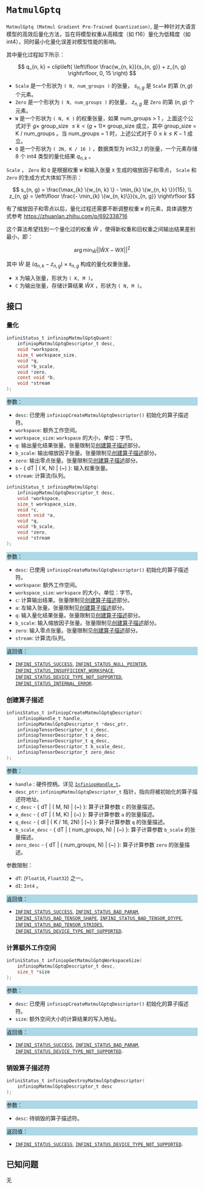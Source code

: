 
# `MatmulGptq`

`MatmulGptq (Matmul Gradient Pre-Trained Quantization)`, 是一种针对大语言模型的高效后量化方法，旨在将模型权重从高精度（如 f16）量化为低精度（如 int4），同时最小化量化误差对模型性能的影响。

其中量化过程如下所示：

  $$
  q_{n, k} = clip\left( \left\lfloor \frac{w_{n, k}}{s_{n, g}} + z_{n, g} \right\rfloor, 0, 15 \right)
  $$

- `Scale` 是一个形状为 `( N, num_groups )` 的张量， $s_{n, g}$ 是 `Scale` 的第 $(n, g)$ 个元素。 
- `Zero` 是一个形状为 `( N, num_groups )` 的张量， $z_{n, g}$ 是 `Zero` 的第 $(n, g)$ 个元素。
- `W` 是一个形状为 `( N, K )` 的权重张量，如果 num_groups > 1 ，上面这个公式对于 $g \times$ group_size $\leq k < (g + 1) \times$ group_size 成立，其中 group_size = K / num_groups 。当 num_groups = 1 时，上述公式对于 $0 \leq k \leq K - 1$ 成立。
- `Q` 是一个形状为 `( 2N, K / 16 )` ，数据类型为 int32_t 的张量，一个元素存储 8 个 int4 类型的量化结果 $q_{n, k}$ 。


`Scale` ， `Zero` 和 `Q` 是根据权重 `W` 和输入张量 `X` 生成的缩放因子和零点， `Scale` 和 `Zero` 的生成方式大体如下所示：         

  $$
  s_{n, g} = \frac{\max_{k} \{w_{n, k} \} - \min_{k} \{w_{n, k} \}}{15}, \\
  z_{n, g} = \left\lfloor \frac{- \min_{k} \{w_{n, k}\}}{s_{n, g}}  \right\rfloor
  $$

有了缩放因子和零点以后，量化过程还需要不断调整权重 `W` 的元素，具体调整方式参考 https://zhuanlan.zhihu.com/p/692338716

这个算法希望找到一个量化过的权重 $\hat{W}$ ，使得新权重和旧权重之间输出结果差别最小，即：

  $$
  \arg \min_{\hat{W}} || \hat{W}X - WX||^2
  $$

其中 $\hat{W}$ 是 $(q_{n,k} - z_{n,g}) \times s_{n,g}$ 构成的量化权重张量。

- `X` 为输入张量，形状为 `( K, M )`。
- `C` 为输出张量，存储计算结果 $\hat{W}X$ ，形状为 `( N, M )`。

## 接口

### 量化

```c
infiniStatus_t infiniopMatmulGptqQuant(
    infiniopMatmulGptqDescriptor_t desc,
    void *workspace,
    size_t workspace_size,
    void *q,
    void *b_scale,
    void *zero,
    const void *b,
    void *stream
);
```

<div style="background-color: lightblue; padding: 1px;"> 参数： </div>

- `desc`:
  已使用 `infiniopCreateMatmulGptqDescriptor()` 初始化的算子描述符。
- `workspace`:
  额外工作空间。
- `workspace_size`:
  `workspace` 的大小，单位：字节。
- `q`:
  输出量化结果张量。张量限制见[创建算子描述](#创建算子描述)部分。
- `b_scale`:
  输出缩放因子张量。张量限制见[创建算子描述](#创建算子描述)部分。
- `zero`:
  输出零点张量。张量限制见[创建算子描述](#创建算子描述)部分。
- `b` - { dT | ( K, N) | (~) }:
  输入权重张量。
- `stream`:
  计算流/队列。

```c
infiniStatus_t infiniopMatmulGptq(
    infiniopMatmulGptqDescriptor_t desc,
    void *workspace,
    size_t workspace_size,
    void *c,
    const void *a,
    void *q,
    void *b_scale,
    void *zero,
    void *stream
);
```

<div style="background-color: lightblue; padding: 1px;"> 参数： </div>

- `desc`:
  已使用 `infiniopCreateMatmulGptqDescriptor()` 初始化的算子描述符。
- `workspace`:
  额外工作空间。
- `workspace_size`:
  `workspace` 的大小，单位：字节。
- `c`:
  计算输出结果。张量限制见[创建算子描述](#创建算子描述)部分。
- `a`:
  左输入张量。张量限制见[创建算子描述](#创建算子描述)部分。
- `q`:
  输入量化结果张量。张量限制见[创建算子描述](#创建算子描述)部分。
- `b_scale`:
  输入缩放因子张量。张量限制见[创建算子描述](#创建算子描述)部分。
- `zero`:
  输入零点张量。张量限制见[创建算子描述](#创建算子描述)部分。
- `stream`:
  计算流/队列。

<div style="background-color: lightblue; padding: 1px;">  返回值：</div>

- [`INFINI_STATUS_SUCCESS`], [`INFINI_STATUS_NULL_POINTER`], [`INFINI_STATUS_INSUFFICIENT_WORKSPACE`], [`INFINI_STATUS_DEVICE_TYPE_NOT_SUPPORTED`], [`INFINI_STATUS_INTERNAL_ERROR`].

### 创建算子描述

```c
infiniStatus_t infiniopCreateMatmulGptqDescriptor(
    infiniopHandle_t handle,
    infiniopMatmulGptqDescriptor_t *desc_ptr,
    infiniopTensorDescriptor_t c_desc,
    infiniopTensorDescriptor_t a_desc,
    infiniopTensorDescriptor_t q_desc,
    infiniopTensorDescriptor_t b_scale_desc,
    infiniopTensorDescriptor_t zero_desc
);
```

<div style="background-color: lightblue; padding: 1px;"> 参数：</div>

- `handle`
 : 硬件控柄。详见 [`InfiniopHandle_t`]。
- `desc_ptr`:
  `infiniopMatmulGptqDescriptor_t` 指针，指向将被初始化的算子描述符地址。
- `c_desc` - { dT | ( M, N) | (~) }:
  算子计算参数 `c` 的张量描述。
- `a_desc` - { dT | ( M, K) | (~) }:
  算子计算参数 `a` 的张量描述。
- `q_desc` - { dI | ( K / 16, 2N) | (~) }:
  算子计算参数 `q` 的张量描述。
- `b_scale_desc` - { dT | ( num_groups, N) | (~) }:
  算子计算参数 `b_scale` 的张量描述。
- `zero_desc` - { dT | ( num_groups, N) | (~) }:
  算子计算参数 `zero` 的张量描述。

参数限制：

- `dT`:  (`Float16`, `Float32`) 之一。
- `dI`:  `Int4` 。

<div style="background-color: lightblue; padding: 1px;"> 返回值：</div>

- [`INFINI_STATUS_SUCCESS`], [`INFINI_STATUS_BAD_PARAM`],  [`INFINI_STATUS_BAD_TENSOR_SHAPE`], [`INFINI_STATUS_BAD_TENSOR_DTYPE`], [`INFINI_STATUS_BAD_TENSOR_STRIDES`], [`INFINI_STATUS_DEVICE_TYPE_NOT_SUPPORTED`].

### 计算额外工作空间

```c
infiniStatus_t infiniopGetMatmulGptqWorkspaceSize(
    infiniopMatmulGptqDescriptor_t desc, 
    size_t *size
);
```

<div style="background-color: lightblue; padding: 1px;"> 参数：</div>

- `desc`:
  已使用 `infiniopCreateMatmulGptqDescriptor()` 初始化的算子描述符。
- `size`:
  额外空间大小的计算结果的写入地址。

<div style="background-color: lightblue; padding: 1px;"> 返回值：</div>

- [`INFINI_STATUS_SUCCESS`], [`INFINI_STATUS_BAD_PARAM`], [`INFINI_STATUS_DEVICE_TYPE_NOT_SUPPORTED`].

### 销毁算子描述符

```c
infiniStatus_t infiniopDestroyMatmulGptqDescriptor(
    infiniopMatmulGptqDescriptor_t desc
);
```

<div style="background-color: lightblue; padding: 1px;"> 参数： </div>

- `desc`:
  待销毁的算子描述符。

<div style="background-color: lightblue; padding: 1px;"> 返回值： </div>

- [`INFINI_STATUS_SUCCESS`], [`INFINI_STATUS_DEVICE_TYPE_NOT_SUPPORTED`].

## 已知问题

无

<!-- 链接 -->
[`InfiniopHandle_t`]: /infiniop/handle/README.md

[`INFINI_STATUS_SUCCESS`]: /common/status/README.md#INFINI_STATUS_SUCCESS
[`INFINI_STATUS_BAD_PARAM`]: /common/status/README.md#INFINI_STATUS_BAD_PARAM
[`INFINI_STATUS_DEVICE_TYPE_NOT_SUPPORTED`]: /common/status/README.md#INFINI_STATUS_DEVICE_TYPE_NOT_SUPPORTED
[`INFINI_STATUS_BAD_TENSOR_SHAPE`]: /common/status/README.md#INFINI_STATUS_BAD_TENSOR_SHAPE
[`INFINI_STATUS_BAD_TENSOR_DTYPE`]: /common/status/README.md#INFINI_STATUS_BAD_TENSOR_DTYPE
[`INFINI_STATUS_BAD_TENSOR_STRIDES`]: /common/status/README.md#INFINI_STATUS_BAD_TENSOR_STRIDES
[`INFINI_STATUS_NULL_POINTER`]:/common/status/README.md#INFINI_STATUS_NULL_POINTER
[`INFINI_STATUS_INSUFFICIENT_WORKSPACE`]:/common/status/README.md#INFINI_STATUS_INSUFFICIENT_WORKSPACE
[`INFINI_STATUS_INTERNAL_ERROR`]:/common/status/README.md#INFINI_STATUS_INTERNAL_ERROR
